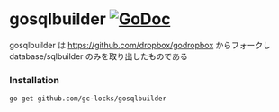 # gosqlbuilder [![GoDoc](https://godoc.org/github.com/gc-locks/gosqlbuilder?status.svg)](https://godoc.org/github.com/gc-locks/gosqlbuilder)

gosqlbuilder は https://github.com/dropbox/godropbox からフォークし database/sqlbuilder のみを取り出したものである

### Installation
``go get github.com/gc-locks/gosqlbuilder``
